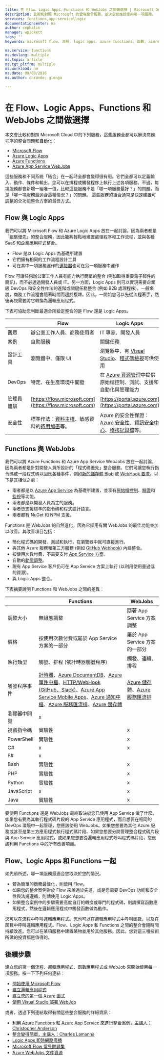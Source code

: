 ```yaml
---
title: 在 Flow、Logic Apps、Functions 和 WebJobs 之間做選擇 | Microsoft Docs
description: 比較和對照 Microsoft 的雲端整合服務，並決定您應該使用哪一項服務。
services: functions,app-service\logic
documentationcenter: na
author: cephalin
manager: wpickett
tags: ''
keywords: microsoft flow, 流程, logic apps, azure functions, 函數, azure webjobs, webjobs, 事件處理, 動態計算, 無伺服器架構

ms.service: functions
ms.devlang: multiple
ms.topic: article
ms.tgt_pltfrm: multiple
ms.workload: na
ms.date: 09/08/2016
ms.author: chrande; glenga

---
```

# 在 Flow、Logic Apps、Functions 和 WebJobs 之間做選擇
本文會比較和對照 Microsoft Cloud 中的下列服務，這些服務全都可以解決商務程序的整合問題和自動化︰

* [Microsoft Flow](https://flow.microsoft.com/)
* [Azure Logic Apps](https://azure.microsoft.com/services/logic-apps/)
* [Azure Functions](https://azure.microsoft.com/services/functions/)
* [Azure App Service WebJobs](../app-service-web/web-sites-create-web-jobs.md)

這些服務和不同系統「結合」在一起時全都會變得很有用。它們全都可以定義輸入、動作、條件和輸出。您可以在排程或觸發程序上執行上述各項服務。不過，每項服務都會新增一組唯一值，比較這些服務不是「哪一項服務最好？」的問題，而是「哪一項服務最適合這種情況？」的問題。 這些服務的組合通常是快速建置可調整的全功能整合方案的最佳方式。

<a name="flow"></a>

## Flow 與 Logic Apps
我們可以將 Microsoft Flow 和 Azure Logic Apps 放在一起討論，因為兩者都是「組態優先」的整合服務，因此能夠輕鬆地建置處理程序和工作流程，並與各種 SaaS 和企業應用程式整合。

* Flow 是以 Logic Apps 為基礎所建置
* 它們擁有相同的工作流程設計工具
* 可在其中一項服務運作的[連接器](../connectors/apis-list.md)也可在另一項服務中運作

Flow 可讓任何辦公室工作人員有能力執行簡單的整合 (例如取得重要電子郵件的簡訊)，而不必透過開發人員或 IT。另一方面，Logic Apps 則可以實現需要企業級 DevOps 和安全性作法的進階或關鍵任務整合 (例如 B2B 處理程序)。一般來說，商務工作流程會隨著時間而趨於複雜。因此，一開始您可以先從流程著手，然後再視需要將它轉換為邏輯應用程式。

下表可協助您判斷最適合所給定整合的是 Flow 還是 Logic Apps。

|  | Flow | Logic Apps |
| --- | --- | --- |
| 觀眾 |辦公室工作人員、商務使用者 |IT 專家、開發人員 |
| 案例 |自助服務 |關鍵任務 |
| 設計工具 |瀏覽器中、僅限 UI |瀏覽器中，有 [Visual Studio](../app-service-logic/app-service-logic-deploy-from-vs.md)、[程式碼檢視](../app-service-logic/app-service-logic-author-definitions.md)可供使用 |
| DevOps |特定、在生產環境中開發 |在 [Azure 資源管理](../app-service-logic/app-service-logic-arm-provision.md)中提供原始檔控制、測試、支援和自動化與管理能力 |
| 管理員體驗 |[https://flow.microsoft.com](https://flow.microsoft.com) |[https://portal.azure.com](https://portal.azure.com) |
| 安全性 |標準作法︰[資料主權](https://wikipedia.org/wiki/Technological_Sovereignty)、敏感資料的[待用加密](https://wikipedia.org/wiki/Data_at_rest#Encryption)等。 |Azure 的安全性保證︰[Azure 安全性](https://www.microsoft.com/trustcenter/Security/AzureSecurity)、[資訊安全中心](https://azure.microsoft.com/services/security-center/)、[稽核記錄檔](https://azure.microsoft.com/blog/azure-audit-logs-ux-refresh/)等。 |

<a name="function"></a>

## Functions 與 WebJobs
我們可以將 Azure Functions 和 Azure App Service WebJobs 放在一起討論，因為兩者都是針對開發人員所設計的「程式碼優先」整合服務。它們可讓您執行指令碼或一段程式碼以回應各種事件，例如[新的儲存體 Blob](functions-bindings-storage.md) 或 [WebHook 要求](functions-bindings-http-webhook.md)。以下是其相似之處︰

* 兩者都是以 [Azure App Service](../app-service/app-service-value-prop-what-is.md) 為基礎所建置，並享有[原始檔控制](../app-service-web/app-service-continuous-deployment.md)、[驗證](../app-service/app-service-authentication-overview.md)和[監視](../app-service-web/web-sites-monitor.md)等功能。
* 兩者都是以開發人員為主的服務。
* 兩者皆支援標準的指令碼和程式設計語言。
* 兩者都有 NuGet 和 NPM 支援。

Functions 是 WebJobs 的自然進化，因為它採用有關 WebJobs 的最佳功能並加以改善。其改善項目包括︰

* 簡化程式碼的開發、測試和執行，在瀏覽器中就可直接進行。
* 與其他 Azure 服務和第三方服務 (例如 [GitHub Webhook](https://developer.github.com/webhooks/creating/)) 內建整合。
* 按使用次數付費，不需要支付 [App Service 方案](../app-service/azure-web-sites-web-hosting-plans-in-depth-overview.md)。
* 自動的[動態調整](functions-scale.md)。
* 現有 App Service 客戶仍可在 App Service 方案上執行 (以利用使用量過低的資源)。
* 與 Logic Apps 整合。

下表摘要說明 Functions 和 WebJobs 之間的差異︰

|  | Functions | WebJobs |
| --- | --- | --- |
| 調整大小 |無組態調整 |隨著 App Service 方案調整 |
| 價格 |按使用次數付費或屬於 App Service 方案的一部分 |屬於 App Service 方案的一部分 |
| 執行類型 |觸發、排程 (依計時器觸發程序) |觸發、連續、排程 |
| 觸發程序事件 |[計時器](functions-bindings-timer.md)、[Azure DocumentDB](functions-bindings-documentdb.md)、[Azure 事件中樞](functions-bindings-event-hubs.md)、[HTTP/WebHook (GitHub、Slack)](functions-bindings-http-webhook.md)、[Azure App Service Mobile Apps](functions-bindings-mobile-apps.md)、[Azure 通知中樞](functions-bindings-notification-hubs.md)、[Azure 服務匯流排](functions-bindings-service-bus.md)、[Azure 儲存體](functions-bindings-storage.md) |[Azure 儲存體](../app-service-web/websites-dotnet-webjobs-sdk-storage-blobs-how-to.md)、[Azure 服務匯流排](../app-service-web/websites-dotnet-webjobs-sdk-service-bus.md) |
| 瀏覽器中開發 |x | |
| 視窗指令碼 |實驗性 |x |
| PowerShell |實驗性 |x |
| C# |x |x |
| F# |x | |
| Bash |實驗性 |x |
| PHP |實驗性 |x |
| Python |實驗性 |x |
| JavaScript |x |x |
| Java |實驗性 |x |

要使用 Functions 還是 WebJobs 最終取決於您已使用 App Service 做了什麼。如果您有要為其執行程式碼片段的 App Service 應用程式，而且想要在相同的 DevOps 環境中一起管理，您應該使用 WebJobs。如果您想要為其他 Azure 服務或甚至是第三方應用程式執行程式碼片段、如果您想要分開管理整合程式碼片段與 App Service 應用程式，或如果您想要從邏輯應用程式呼叫程式碼片段，您應該利用 Functions 中的所有改善項目。

<a name="together"></a>

## Flow、Logic Apps 和 Functions 一起
如先前所述，哪一項服務最適合您取決於您的情況。

* 若為簡單的商務最佳化，則使用 Flow。
* 如果您的整合案例對於 Flow 來說過於先進，或是您需要 DevOps 功能和安全性與法規遵循，則請使用 Logic Apps。
* 如果整合案例中的步驟需要高度自訂的轉換或專門的程式碼，則請撰寫函數應用程式，然後在邏輯應用程式中觸發函數做為動作。

您可以在流程中呼叫邏輯應用程式。您也可以在邏輯應用程式中呼叫函數，以及在函數中呼叫邏輯應用程式。Flow、Logic Apps 和 Functions 之間的整合會隨時間持續改進。您可以在某項服務中建置某物並用於其他服務。因此，您對這三種技術所做的投資都是值得的。

## 後續步驟
建立您的第一個流程、邏輯應用程式、函數應用程式或 WebJob 來開始使用每一項服務。按一下下列任何連結︰

* [開始使用 Microsoft Flow](https://flow.microsoft.com/zh-TW/documentation/getting-started/)
* [建立邏輯應用程式](../app-service-logic/app-service-logic-create-a-logic-app.md)
* [建立您的第一個 Azure 函式](functions-create-first-azure-function.md)
* [使用 Visual Studio 部署 WebJob](../app-service-web/websites-dotnet-deploy-webjobs.md)

或者，透過下列連結取得有關這些整合服務的詳細資訊︰

* [利用 Azure Functions 和 Azure App Service 來進行整合案例，主講人：Christopher Anderson](http://www.biztalk360.com/integrate-2016-resources/leveraging-azure-functions-azure-app-service-integration-scenarios/)
* [整合變得簡單，主講人：Charles Lamanna](http://www.biztalk360.com/integrate-2016-resources/integrations-made-simple/)
* [Logic Apps 即時網路廣播](http://aka.ms/logicappslive)
* [Microsoft Flow 常見問題集](https://flow.microsoft.com/documentation/frequently-asked-questions/)
* [Azure WebJobs 文件資源](../app-service-web/websites-webjobs-resources.md)

<!---HONumber=AcomDC_0914_2016-->